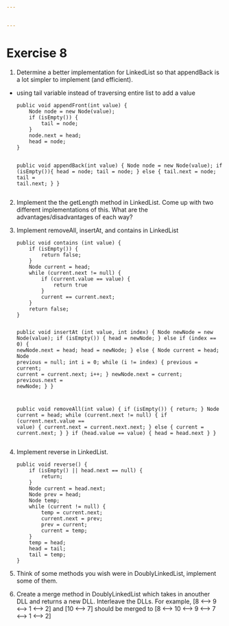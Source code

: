 ```yaml
---


---
```


<h1 id="exercise-8">Exercise 8</h1>
<ol>
<li>Determine a better implementation for LinkedList so that appendBack is a lot simpler to implement (and efficient).</li>
</ol>
<ul>
<li>using tail variable instead of traversing entire list to add a value<pre><code>public void appendFront(int value) {
	Node node = new Node(value);
	if (isEmpty()) {
		tail = node;
	}
	node.next = head;
	head = node;
}

public void appendBack(int value) {
	Node node = new Node(value);
	if (isEmpty()){
		head = node;
		tail = node;
	}
	else {
		tail.next = node;
		tail = tail.next;
	}
}
</code></pre>
</li>
</ul>
<ol start="2">
<li>
<p>Implement the the getLength method in LinkedList. Come up with two different implementations of this. What are the advantages/disadvantages of each way?</p>
</li>
<li>
<p>Implement removeAll, insertAt, and contains in LinkedList</p>
<pre><code>public void contains (int value) {
	if (isEmpty()) {
		return false;
	}
	Node current = head;
	while (current.next != null) {
		if (current.value == value) {
			return true
		}
		current == current.next;
	}
	return false;
}

public void insertAt (int value, int index) {
	Node newNode = new Node(value);
	if (isEmpty()) {
		head = newNode;
	} 
	else if (index == 0) {
		newNode.next = head;
		head = newNode;
	}
	else {
		Node current = head;
		Node previous = null;
		int i = 0;
		while (i != index) {
			previous = current;
			current = current.next;
			i++;
		}
		newNode.next = current;
		previous.next = newNode;
	}
}

public void removeAll(int value) {
	if (isEmpty()) {
		return;
	}
	Node current = head;
	while (current.next != null) {
		if (current.next.value == value) {
			current.next = current.next.next;
		} 
		else {
			current = current.next;
		}
	}
	if (head.value == value) {
		head = head.next
	}
}
</code></pre>
</li>
<li>
<p>Implement reverse in LinkedList.</p>
<pre><code>public void reverse() {
	if (isEmpty() || head.next == null) {
		return;
	}
	Node current = head.next;
	Node prev = head;
	Node temp;
	while (current != null) {
		temp = current.next;
		current.next = prev;
		prev = current;
		current = temp;
	}
	temp = head;
	head = tail;
	tail = temp;
}
</code></pre>
</li>
<li>
<p>Think of some methods you wish were in DoublyLinkedList, implement some of them.</p>
</li>
<li>
<p>Create a merge method in DoublyLinkedList which takes in anouther DLL and returns a new DLL. Interleave the DLLs. For example, [8 &lt;–&gt; 9 &lt;–&gt; 1 &lt;–&gt; 2] and [10  &lt;–&gt; 7] should be merged to [8 &lt;–&gt; 10 &lt;–&gt; 9 &lt;–&gt; 7 &lt;–&gt; 1 &lt;–&gt; 2]</p>
</li>
</ol>

